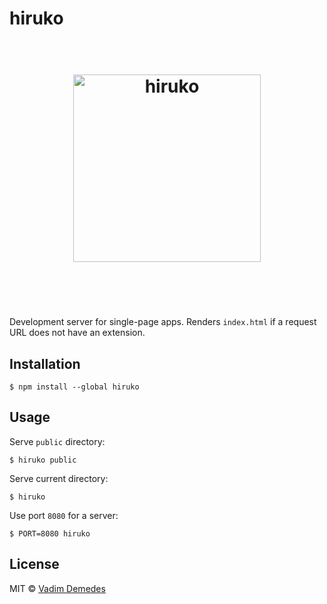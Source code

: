 # hiruko

<h1 align="center">
	<br>
	<img width="300" src="https://cdn.rawgit.com/vdemedes/hiruko/master/media/logo.svg" alt="hiruko">
	<br>
	<br>
	<br>
</h1>

Development server for single-page apps.
Renders `index.html` if a request URL does not have an extension.


## Installation

```
$ npm install --global hiruko
```


## Usage

Serve `public` directory:

```
$ hiruko public
```

Serve current directory:

```
$ hiruko
```

Use port `8080` for a server:

```
$ PORT=8080 hiruko
```


## License

MIT © [Vadim Demedes](https://github.com/vdemedes)
